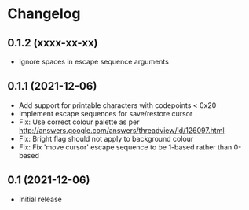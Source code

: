 Changelog
=========

0.1.2 (xxxx-xx-xx)
------------------

* Ignore spaces in escape sequence arguments


0.1.1 (2021-12-06)
------------------

* Add support for printable characters with codepoints < 0x20
* Implement escape sequences for save/restore cursor
* Fix: Use correct colour palette as per http://answers.google.com/answers/threadview/id/126097.html
* Fix: Bright flag should not apply to background colour
* Fix: Fix 'move cursor' escape sequence to be 1-based rather than 0-based


0.1 (2021-12-06)
----------------

* Initial release
